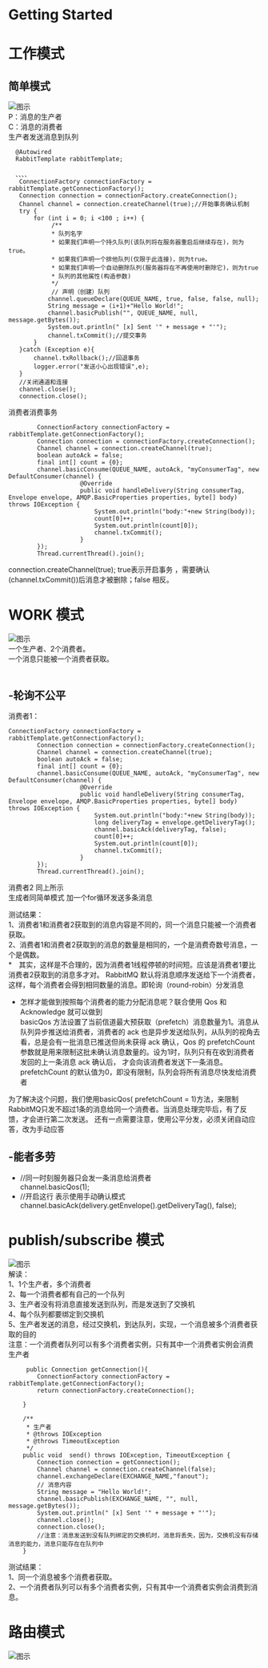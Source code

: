 # Getting Started

# 工作模式<br>
## 简单模式
![图示](https://raw.githubusercontent.com/ShanShuan/myBlog/master/mq/src/main/resources/static/simple.jpg)<br>
P：消息的生产者<br>
C：消息的消费者<br>
生产者发送消息到队列<br>
  ```
    @Autowired
    RabbitTemplate rabbitTemplate;

    、、、、
     ConnectionFactory connectionFactory = rabbitTemplate.getConnectionFactory();
     Connection connection = connectionFactory.createConnection();
     Channel channel = connection.createChannel(true);//开始事务确认机制
     try {
         for (int i = 0; i <100 ; i++) {
              /**
              * 队列名字
              * 如果我们声明一个持久队列(该队列将在服务器重启后继续存在)，则为true。
              * 如果我们声明一个排他队列(仅限于此连接)，则为true。
              * 如果我们声明一个自动删除队列(服务器将在不再使用时删除它)，则为true
              * 队列的其他属性(构造参数)
              */
              // 声明（创建）队列
             channel.queueDeclare(QUEUE_NAME, true, false, false, null);
             String message = (i+1)+"Hello World!";
             channel.basicPublish("", QUEUE_NAME, null, message.getBytes());
             System.out.println(" [x] Sent '" + message + "'");
             channel.txCommit();//提交事务
         }
     }catch (Exception e){
         channel.txRollback();//回退事务
         logger.error("发送小心出现错误",e);
     }
     //关闭通道和连接
     channel.close();
     connection.close();

  ```
消费者消费事务
```
        ConnectionFactory connectionFactory = rabbitTemplate.getConnectionFactory();
        Connection connection = connectionFactory.createConnection();
        Channel channel = connection.createChannel(true);
        boolean autoAck = false;
        final int[] count = {0};
        channel.basicConsume(QUEUE_NAME, autoAck, "myConsumerTag", new DefaultConsumer(channel) {
                    @Override
                    public void handleDelivery(String consumerTag, Envelope envelope, AMQP.BasicProperties properties, byte[] body) throws IOException {
                        System.out.println("body:"+new String(body));
                        count[0]++;
                        System.out.println(count[0]);
                        channel.txCommit();
                    }
        });
        Thread.currentThread().join();
```
connection.createChannel(true); true表示开启事务 ，需要确认(channel.txCommit())后消息才被删除；false 相反。<br>
# WORK 模式
![图示](https://raw.githubusercontent.com/ShanShuan/myBlog/master/mq/src/main/resources/static/work.jpg)<br>
一个生产者、2个消费者。<br>
一个消息只能被一个消费者获取。<br>
<br>
## -轮询不公平
消费者1：<br>
```
ConnectionFactory connectionFactory = rabbitTemplate.getConnectionFactory();
        Connection connection = connectionFactory.createConnection();
        Channel channel = connection.createChannel(true);
        boolean autoAck = false;
        final int[] count = {0};
        channel.basicConsume(QUEUE_NAME, autoAck, "myConsumerTag", new DefaultConsumer(channel) {
                    @Override
                    public void handleDelivery(String consumerTag, Envelope envelope, AMQP.BasicProperties properties, byte[] body) throws IOException {
                        System.out.println("body:"+new String(body));
                        long deliveryTag = envelope.getDeliveryTag();
                        channel.basicAck(deliveryTag, false);
                        count[0]++;
                        System.out.println(count[0]);
                        channel.txCommit();
                    }
        });
        Thread.currentThread().join();
```
消费者2 同上所示<br>
生成者同简单模式 加一个for循环发送多条消息<br>

测试结果：<br>
1、消费者1和消费者2获取到的消息内容是不同的，同一个消息只能被一个消费者获取。<br>
2、消费者1和消费者2获取到的消息的数量是相同的，一个是消费奇数号消息，一个是偶数。<br>
*　其实，这样是不合理的，因为消费者1线程停顿的时间短。应该是消费者1要比消费者2获取到的消息多才对。
RabbitMQ 默认将消息顺序发送给下一个消费者，这样，每个消费者会得到相同数量的消息。即轮询（round-robin）分发消息
* 怎样才能做到按照每个消费者的能力分配消息呢？联合使用 Qos 和 Acknowledge 就可以做到<br>
basicQos 方法设置了当前信道最大预获取（prefetch）消息数量为1。消息从队列异步推送给消费者，消费者的 ack 也是异步发送给队列，从队列的视角去看，总是会有一批消息已推送但尚未获得 ack 确认，Qos 的 prefetchCount 参数就是用来限制这批未确认消息数量的。设为1时，队列只有在收到消费者发回的上一条消息 ack 确认后，
才会向该消费者发送下一条消息。prefetchCount 的默认值为0，即没有限制，队列会将所有消息尽快发给消费者<br>

为了解决这个问题，我们使用basicQos( prefetchCount = 1)方法，来限制RabbitMQ只发不超过1条的消息给同一个消费者。当消息处理完毕后，有了反馈，才会进行第二次发送。
还有一点需要注意，使用公平分发，必须关闭自动应答，改为手动应答

## -能者多劳
* //同一时刻服务器只会发一条消息给消费者<br>
  channel.basicQos(1);
* //开启这行 表示使用手动确认模式<br>
  channel.basicAck(delivery.getEnvelope().getDeliveryTag(), false);
  
# publish/subscribe 模式 
![图示](https://raw.githubusercontent.com/ShanShuan/myBlog/master/mq/src/main/resources/static/dy.jpg)<br>
解读：<br>
1、1个生产者，多个消费者<br>
2、每一个消费者都有自己的一个队列<br>
3、生产者没有将消息直接发送到队列，而是发送到了交换机<br>
4、每个队列都要绑定到交换机<br>
5、生产者发送的消息，经过交换机，到达队列，实现，一个消息被多个消费者获取的目的<br>
注意：一个消费者队列可以有多个消费者实例，只有其中一个消费者实例会消费<br>
生产者
```
     public Connection getConnection(){
        ConnectionFactory connectionFactory = rabbitTemplate.getConnectionFactory();
        return connectionFactory.createConnection();

    }

    /**
     * 生产者
     * @throws IOException
     * @throws TimeoutException
     */
    public void  send() throws IOException, TimeoutException {
        Connection connection = getConnection();
        Channel channel = connection.createChannel(false);
        channel.exchangeDeclare(EXCHANGE_NAME,"fanout");
        // 消息内容
        String message = "Hello World!";
        channel.basicPublish(EXCHANGE_NAME, "", null, message.getBytes());
        System.out.println(" [x] Sent '" + message + "'");
        channel.close();
        connection.close();
        //注意：消息发送到没有队列绑定的交换机时，消息将丢失，因为，交换机没有存储消息的能力，消息只能存在在队列中
    }
```
测试结果：<br>
1、同一个消息被多个消费者获取。<br>
2、一个消费者队列可以有多个消费者实例，只有其中一个消费者实例会消费到消息。<br>


# 路由模式 
![图示](https://raw.githubusercontent.com/ShanShuan/myBlog/master/mq/src/main/resources/static/routeKey.jpg)<br>
